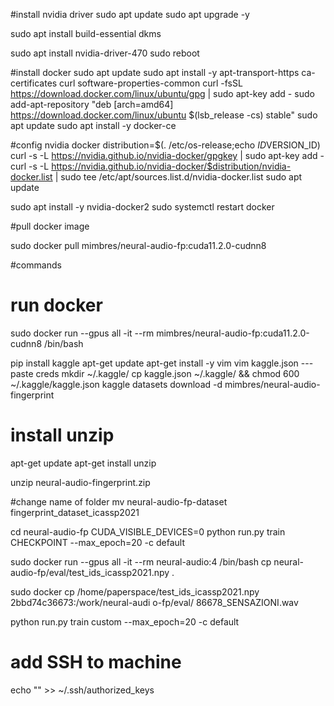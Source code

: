 
#install nvidia driver
sudo apt update
sudo apt upgrade -y

sudo apt install build-essential dkms


sudo apt install nvidia-driver-470
sudo reboot

#install docker
sudo apt update
sudo apt install -y apt-transport-https ca-certificates curl software-properties-common
curl -fsSL https://download.docker.com/linux/ubuntu/gpg | sudo apt-key add -
sudo add-apt-repository "deb [arch=amd64] https://download.docker.com/linux/ubuntu $(lsb_release -cs) stable"
sudo apt update
sudo apt install -y docker-ce

#config nvidia docker
distribution=$(. /etc/os-release;echo $ID$VERSION_ID)
curl -s -L https://nvidia.github.io/nvidia-docker/gpgkey | sudo apt-key add -
curl -s -L https://nvidia.github.io/nvidia-docker/$distribution/nvidia-docker.list | sudo tee /etc/apt/sources.list.d/nvidia-docker.list
sudo apt update

sudo apt install -y nvidia-docker2
sudo systemctl restart docker


#pull docker image

sudo docker pull mimbres/neural-audio-fp:cuda11.2.0-cudnn8

#commands
# run docker
sudo docker run --gpus all -it --rm mimbres/neural-audio-fp:cuda11.2.0-cudnn8 /bin/bash

pip install kaggle
apt-get update
apt-get install -y vim
vim kaggle.json ---paste creds
mkdir ~/.kaggle/
cp kaggle.json ~/.kaggle/ && chmod 600 ~/.kaggle/kaggle.json
kaggle datasets download -d mimbres/neural-audio-fingerprint



# install unzip
apt-get update
apt-get install unzip

unzip neural-audio-fingerprint.zip

#change name of folder
mv neural-audio-fp-dataset fingerprint_dataset_icassp2021

cd neural-audio-fp
CUDA_VISIBLE_DEVICES=0 python run.py train CHECKPOINT --max_epoch=20 -c default



sudo docker run --gpus all -it --rm neural-audio:4 /bin/bash
cp neural-audio-fp/eval/test_ids_icassp2021.npy .



sudo docker cp /home/paperspace/test_ids_icassp2021.npy 2bbd74c36673:/work/neural-audi
o-fp/eval/
86678_SENSAZIONI.wav



python run.py train custom --max_epoch=20 -c default


# add SSH to machine
echo "" >> ~/.ssh/authorized_keys
